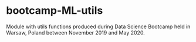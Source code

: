 # bootcamp-ML-utils
Module with utils functions produced during Data Science Bootcamp held in Warsaw, Poland between November 2019 and May 2020.
